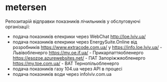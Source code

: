 # metersen
Репозитарій відправки показників лічильників у обслуговуючі організації:

- подача показників елекрики через WebChat http://loe.lviv.ua/
- подача показників елекрики через EnergySuite.Online від розробників https://www.extracode.com.ua/ у
     https://info.loe.lviv.ua/ - Львівобленерго
     https://my.oe.if.ua/ - Прикарпаттяобленерго
     https://esozoe.azurewebsites.net/ - ПАТ Запоріжжяобленерго
     https://my.toe.com.ua/ - ВАТ Тернопільобленерго 
- подача показників газу 104.ua через API в процесі
- подача показників води через infolviv.com.ua

